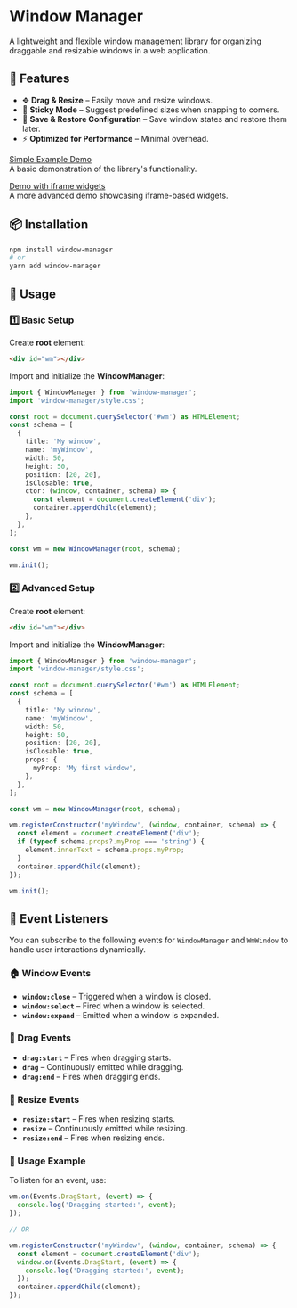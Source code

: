 # Window Manager

A lightweight and flexible window management library for organizing draggable and resizable windows in a web application.

## 🚀 Features

- ✥ **Drag & Resize** – Easily move and resize windows.
- 🔄 **Sticky Mode** – Suggest predefined sizes when snapping to corners.
- 💾 **Save & Restore Configuration** – Save window states and restore them later.
- ⚡ **Optimized for Performance** – Minimal overhead.

[Simple Example Demo](https://glittery-selkie-e5f375.netlify.app)  
 A basic demonstration of the library's functionality.

[Demo with iframe widgets](https://cute-sopapillas-01fd90.netlify.app/)  
 A more advanced demo showcasing iframe-based widgets.

## 📦 Installation

```sh
npm install window-manager
# or
yarn add window-manager
```

## 🚀 Usage

### 1️⃣ Basic Setup

Create **root** element:

```html
<div id="wm"></div>
```

Import and initialize the **WindowManager**:

```ts
import { WindowManager } from 'window-manager';
import 'window-manager/style.css';

const root = document.querySelector('#wm') as HTMLElement;
const schema = [
  {
    title: 'My window',
    name: 'myWindow',
    width: 50,
    height: 50,
    position: [20, 20],
    isClosable: true,
    ctor: (window, container, schema) => {
      const element = document.createElement('div');
      container.appendChild(element);
    },
  },
];

const wm = new WindowManager(root, schema);

wm.init();
```

### 2️⃣ Advanced Setup

Create **root** element:

```html
<div id="wm"></div>
```

Import and initialize the **WindowManager**:

```ts
import { WindowManager } from 'window-manager';
import 'window-manager/style.css';

const root = document.querySelector('#wm') as HTMLElement;
const schema = [
  {
    title: 'My window',
    name: 'myWindow',
    width: 50,
    height: 50,
    position: [20, 20],
    isClosable: true,
    props: {
      myProp: 'My first window',
    },
  },
];

const wm = new WindowManager(root, schema);

wm.registerConstructor('myWindow', (window, container, schema) => {
  const element = document.createElement('div');
  if (typeof schema.props?.myProp === 'string') {
    element.innerText = schema.props.myProp;
  }
  container.appendChild(element);
});

wm.init();
```

## 📢 Event Listeners

You can subscribe to the following events for `WindowManager` and `WmWindow` to handle user interactions dynamically.

### 🏠 Window Events

- **`window:close`** – Triggered when a window is closed.
- **`window:select`** – Fired when a window is selected.
- **`window:expand`** – Emitted when a window is expanded.

### 🎯 Drag Events

- **`drag:start`** – Fires when dragging starts.
- **`drag`** – Continuously emitted while dragging.
- **`drag:end`** – Fires when dragging ends.

### 📏 Resize Events

- **`resize:start`** – Fires when resizing starts.
- **`resize`** – Continuously emitted while resizing.
- **`resize:end`** – Fires when resizing ends.

### 📌 Usage Example

To listen for an event, use:

```ts
wm.on(Events.DragStart, (event) => {
  console.log('Dragging started:', event);
});

// OR

wm.registerConstructor('myWindow', (window, container, schema) => {
  const element = document.createElement('div');
  window.on(Events.DragStart, (event) => {
    console.log('Dragging started:', event);
  });
  container.appendChild(element);
});
```
